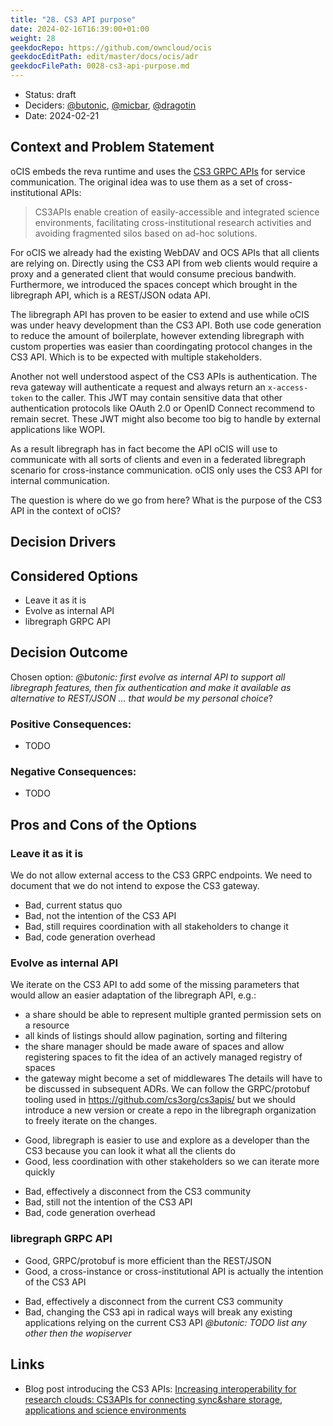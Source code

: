 ```yaml
---
title: "28. CS3 API purpose"
date: 2024-02-16T16:39:00+01:00
weight: 28
geekdocRepo: https://github.com/owncloud/ocis
geekdocEditPath: edit/master/docs/ocis/adr
geekdocFilePath: 0028-cs3-api-purpose.md
---
```


* Status: draft
* Deciders: [@butonic](https://github.com/butonic), [@micbar](https://github.com/micbar), [@dragotin](https://github.com/dragotin)
* Date: 2024-02-21

## Context and Problem Statement

oCIS embeds the reva runtime and uses the [CS3 GRPC APIs](https://buf.build/cs3org-buf/cs3apis) for service communication.
The original idea was to use them as a set of cross-institutional APIs:

> CS3APIs enable creation of easily-accessible and integrated science environments, facilitating
cross-institutional research activities and avoiding fragmented silos based on ad-hoc solutions.

For oCIS we already had the existing WebDAV and OCS APIs that all clients are relying on. Directly using
the CS3 API from web clients would require a proxy and a generated client that would consume precious bandwith.
Furthermore, we introduced the spaces concept which brought in the libregraph API, which is a REST/JSON odata API.

The libregraph API has proven to be easier to extend and use while oCIS was under heavy development than the CS3 API.
Both use code generation to reduce the amount of boilerplate, however extending libregraph with custom properties was
easier than coordingating protocol changes in the CS3 API. Which is to be expected with multiple stakeholders.

Another not well understood aspect of the CS3 APIs is authentication. The reva gateway will authenticate a request and
always return an `x-access-token` to the caller. This JWT may contain sensitive data that other authentication protocols
like OAuth 2.0 or OpenID Connect recommend to remain secret. These JWT might also become too big to handle by external
applications like WOPI.

As a result libregraph has in fact become the API oCIS will use to communicate with all sorts of clients and even in
a federated libregraph scenario for cross-instance communication. oCIS only uses the CS3 API for internal communication.

The question is where do we go from here? What is the purpose of the CS3 API in the context of oCIS?

## Decision Drivers <!-- optional -->

## Considered Options

* Leave it as it is
* Evolve as internal API
* libregraph GRPC API

## Decision Outcome

Chosen option: *@butonic: first evolve as internal API to support all libregraph features, then fix authentication and make it available as alternative to REST/JSON ... that would be my personal choice*?

### Positive Consequences:

* TODO

### Negative Consequences:

* TODO

## Pros and Cons of the Options <!-- optional -->

### Leave it as it is

We do not allow external access to the CS3 GRPC endpoints. We need to document that we do not intend to expose the CS3 gateway.

- Bad, current status quo
- Bad, not the intention of the CS3 API
- Bad, still requires coordination with all stakeholders to change it
- Bad, code generation overhead

### Evolve as internal API

We iterate on the CS3 API to add some of the missing parameters that would allow an easier adaptation of the libregraph API, e.g.:
* a share should be able to represent multiple granted permission sets on a resource
* all kinds of listings should allow pagination, sorting and filtering
* the share manager should be made aware of spaces and allow registering spaces to fit the idea of an actively managed registry of spaces
* the gateway might become a set of middlewares
The details will have to be discussed in subsequent ADRs. We can follow the GRPC/protobuf tooling used in https://github.com/cs3org/cs3apis/ but
we should introduce a new version or create a repo in the libregraph organization to freely iterate on the changes.

+ Good, libregraph is easier to use and explore as a developer than the CS3 because you can look it what all the clients do
+ Good, less coordination with other stakeholders so we can iterate more quickly
- Bad, effectively a disconnect from the CS3 community
- Bad, still not the intention of the CS3 API
- Bad, code generation overhead

### libregraph GRPC API

+ Good, GRPC/protobuf is more efficient than the REST/JSON
+ Good, a cross-instance or cross-institutional API is actually the intention of the CS3 API
- Bad, effectively a disconnect from the current CS3 community
- Bad, changing the CS3 api in radical ways will break any existing applications relying on the current CS3 API *@butonic: TODO list any other then the wopiserver*



## Links <!-- optional -->

* Blog post introducing the CS3 APIs: [Increasing interoperability for research clouds: CS3APIs for connecting sync&share storage, applications and science environments](https://cs3mesh4eosc.eu/node/103)

